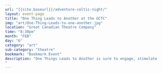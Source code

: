 ```yaml
---
url: "{{site.baseurl}}/adventure-celtic-night/"
layout: event-page
title: "One Thing Leads to Another at the GCTC"
img: "art/One-Thing-Leads-to-one-another.jpg"
location: "Great Canadian Theatre Company"
time: "8:30pm"
month: "FEB"
day: "6"
category: "art"
sub-category: "theatre"
bookmark: "Bookmark Event"
description: "One Things Leads to Another is sure to engage, stimulate and delight baby and parent or adult companion alike. Observe your littlest play-goer experience everyday objects being transformed into fabulous, theatrical phenomena.
"
---
```

